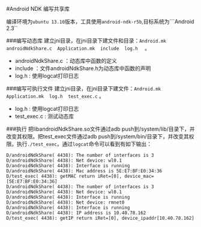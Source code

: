 #Android NDK 编写共享库

编译环境为```ubuntu 13.10```版本，工具使用```android-ndk-r5b```,目标系统为```Android 2.3``

###编写动态库
建立jni目录，在jni目录下建文件和目录：```Android.mk  androidNdkShare.c  Application.mk  include  log.h  ``` 。

* androidNdkShare.c ：动态库中函数的定义
* include ：文件androidNdkShare.h为动态库中函数的声明
* log.h : 使用logcat打印日志

###编写可执行文件
建立jni目录，在jni目录下建文件：```Android.mk  Application.mk  log.h  test_exec.c``` 。
* log.h : 使用logcat打印日志
* test_exec.c : 测试动态库

###执行
把libandroidNdkShare.so文件通过adb push到/system/lib/目录下，并改变其权限。把test_exec文件通过adb push到/system/bin/目录下，并改变其权限。执行```./test_exec```，通过```logcat```命令可以看到有如下输出：

    D/androidNdkShare( 4438): The number of interfaces is 3
    D/androidNdkShare( 4438): Net device: wl0.1
    D/androidNdkShare( 4438): Interface is running
    D/androidNdkShare( 4438): Mac address is 5E:E7:BF:E0:34:36
    D/test_exec( 4438): getMAC return iRet=[0], device_mac=[5E:E7:BF:E0:34:36]
    D/androidNdkShare( 4438): The number of interfaces is 3
    D/androidNdkShare( 4438): Net device: wl0.1
    D/androidNdkShare( 4438): Interface is running
    D/androidNdkShare( 4438): Net device: rmnet0
    D/androidNdkShare( 4438): Interface is running
    D/androidNdkShare( 4438): IP address is 10.40.78.162
    D/test_exec( 4438): getIP return iRet=[0], device_ipaddr[10.40.78.162]
